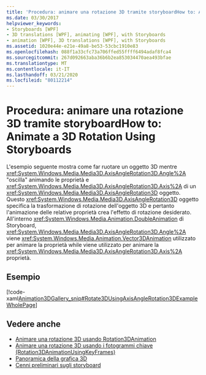 ```yaml
---
title: 'Procedura: animare una rotazione 3D tramite storyboardHow to: Animate a 3D Rotation Using Storyboards'
ms.date: 03/30/2017
helpviewer_keywords:
- Storyboards [WPF]
- 3D translations [WPF], animating [WPF], with Storyboards
- animation [WPF], 3D translations [WPF], with Storyboards
ms.assetid: 1020e44e-e21e-49a8-be53-53cbc1910e83
ms.openlocfilehash: 088f1a33cfc73a706ffed55ffff6494adaf8fca4
ms.sourcegitcommit: 267d092663aba36b6b2ea853034470aea493bfae
ms.translationtype: MT
ms.contentlocale: it-IT
ms.lasthandoff: 03/21/2020
ms.locfileid: "80112214"
---
```

# <a name="how-to-animate-a-3d-rotation-using-storyboards"></a>Procedura: animare una rotazione 3D tramite storyboardHow to: Animate a 3D Rotation Using Storyboards
L'esempio seguente mostra come far ruotare un oggetto 3D mentre <xref:System.Windows.Media.Media3D.AxisAngleRotation3D.Angle%2A> "oscilla" animando le proprietà e <xref:System.Windows.Media.Media3D.AxisAngleRotation3D.Axis%2A> di un <xref:System.Windows.Media.Media3D.AxisAngleRotation3D> oggetto. Questo <xref:System.Windows.Media.Media3D.AxisAngleRotation3D> oggetto specifica la trasformazione di rotazione dell'oggetto 3D e pertanto l'animazione delle relative proprietà crea l'effetto di rotazione desiderato. All'interno <xref:System.Windows.Media.Animation.DoubleAnimation> di Storyboard, <xref:System.Windows.Media.Media3D.AxisAngleRotation3D.Angle%2A> viene <xref:System.Windows.Media.Animation.Vector3DAnimation> utilizzato per animare la proprietà while viene utilizzato per animare la <xref:System.Windows.Media.Media3D.AxisAngleRotation3D.Axis%2A> proprietà.  
  
## <a name="example"></a>Esempio  
 [!code-xaml[Animation3DGallery_snip#Rotate3DUsingAxisAngleRotation3DExampleWholePage](~/samples/snippets/csharp/VS_Snippets_Wpf/Animation3DGallery_snip/CS/Rotat3DUsingAxisAngleRotation3DExample.xaml#rotate3dusingaxisanglerotation3dexamplewholepage)]  
  
## <a name="see-also"></a>Vedere anche

- [Animare una rotazione 3D usando Rotation3DAnimation](how-to-animate-a-3-d-rotation-using-rotation3danimation.md)
- [Animare una rotazione 3D usando i fotogrammi chiave (Rotation3DAnimationUsingKeyFrames)](how-to-animate-a-3-d-rotation-using-key-frames.md)
- [Panoramica della grafica 3D](3-d-graphics-overview.md)
- [Cenni preliminari sugli storyboard](storyboards-overview.md)
